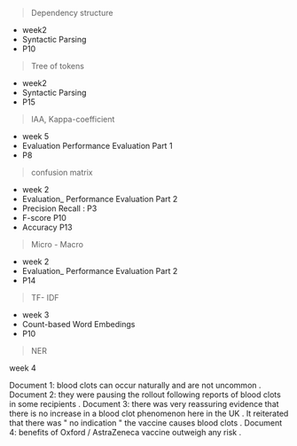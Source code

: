 > Dependency structure 

- week2 
- Syntactic Parsing 
- P10



> Tree of tokens

- week2 
- Syntactic Parsing 
- P15



>IAA, Kappa-coefficient

- week 5
- Evaluation  Performance Evaluation Part 1
- P8



> confusion matrix

- week 2
- Evaluation_ Performance Evaluation Part 2
- Precision Recall : P3
- F-score  P10
- Accuracy    P13



> Micro - Macro 

- week 2
- Evaluation_ Performance Evaluation Part 2
- P14



> TF- IDF

- week 3
- Count-based Word Embedings
- P10



> NER

week 4

Document 1: blood clots can occur naturally and are not uncommon .
Document 2: they were pausing the rollout following reports of blood clots in some recipients .
Document 3: there was very reassuring evidence that there is no increase in a blood clot phenomenon here in the UK . It reiterated that there was " no indication " the vaccine causes blood clots .
Document 4: benefits of Oxford / AstraZeneca vaccine outweigh any risk .